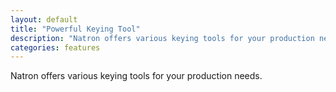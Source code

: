 ```yaml
---
layout: default
title: "Powerful Keying Tool"
description: "Natron offers various keying tools for your production needs"
categories: features
---
```


Natron offers various keying tools for your production needs.
